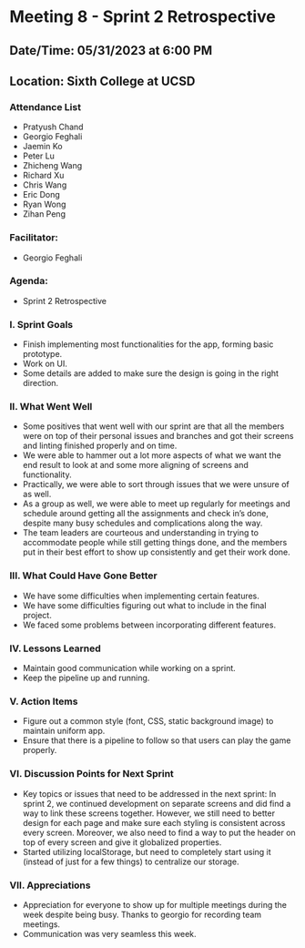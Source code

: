 # Meeting 8 - Sprint 2 Retrospective
## Date/Time: 05/31/2023 at 6:00 PM
## Location: Sixth College at UCSD

### Attendance List
- Pratyush Chand
- Georgio Feghali
- Jaemin Ko
- Peter Lu
- Zhicheng Wang
- Richard Xu
- Chris Wang
- Eric Dong
- Ryan Wong
- Zihan Peng

### Facilitator: 
- Georgio Feghali

### Agenda:
- Sprint 2 Retrospective

### I. Sprint Goals
- Finish implementing most functionalities for the app, forming basic prototype.
- Work on UI.
- Some details are added to make sure the design is going in the right direction.

### II. What Went Well
- Some positives that went well with our sprint are that all the members were on top of their personal issues and branches and got their screens and linting finished properly and on time.
- We were able to hammer out a lot more aspects of what we want the end result to look at and some more aligning of screens and functionality.
- Practically, we were able to sort through issues that we were unsure of as well.
- As a group as well, we were able to meet up regularly for meetings and schedule around getting all the assignments and check in’s done, despite many busy schedules and complications along the way.
- The team leaders are courteous and understanding in trying to accommodate people while still getting things done, and the members put in their best effort to show up consistently and get their work done.

### III. What Could Have Gone Better
- We have some difficulties when implementing certain features.
- We have some difficulties figuring out what to include in the final project.
- We faced some problems between incorporating different features.

### IV. Lessons Learned
- Maintain good communication while working on a sprint.
- Keep the pipeline up and running.

### V. Action Items
- Figure out a common style (font, CSS, static background image) to maintain uniform app.
- Ensure that there is a pipeline to follow so that users can play the game properly.

### VI. Discussion Points for Next Sprint
- Key topics or issues that need to be addressed in the next sprint: In sprint 2, we continued development on separate screens and did find a way to link these screens together. However, we still need to better design for each page and make sure each styling is consistent across every screen. Moreover, we also need to find a way to put the header on top of every screen and give it globalized properties.
- Started utilizing localStorage, but need to completely start using it (instead of just for a few things) to centralize our storage.

### VII. Appreciations
- Appreciation for everyone to show up for multiple meetings during the week despite being busy. Thanks to georgio for recording team meetings.
- Communication was very seamless this week.
